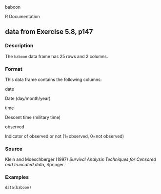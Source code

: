 baboon

R Documentation

## data from Exercise 5.8, p147

### Description

The `baboon` data frame has 25 rows and 2 columns.

### Format

This data frame contains the following columns:

date

Date (day/month/year)

time

Descent time (military time)

observed

Indicator of observed or not (1=observed, 0=not observed)

### Source

Klein and Moeschberger (1997) _Survival Analysis Techniques for Censored and
truncated data_, Springer.

### Examples

    
    data(baboon)

